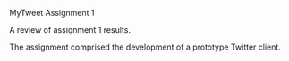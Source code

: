 MyTweet Assignment 1 

A review of assignment 1 results.

The assignment comprised the development of a prototype Twitter client.